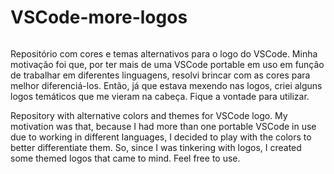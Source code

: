 # VSCode-more-logos

<img hrer="https://github.com/lmparedes1977/VSCode-more-logos/blob/main/logosVSCode.png"/>

Repositório com cores e temas alternativos para o logo do VSCode.
Minha motivação foi que, por ter mais de uma VSCode portable em uso em função de trabalhar em diferentes linguagens, resolvi brincar com as cores para melhor diferenciá-los.
Então, já que estava mexendo nas logos, criei alguns logos temáticos que me vieram na cabeça.
Fique a vontade para utilizar.

Repository with alternative colors and themes for VSCode logo.
My motivation was that, because I had more than one portable VSCode in use due to working in different languages, I decided to play with the colors to better differentiate them.
So, since I was tinkering with logos, I created some themed logos that came to mind.
Feel free to use.

